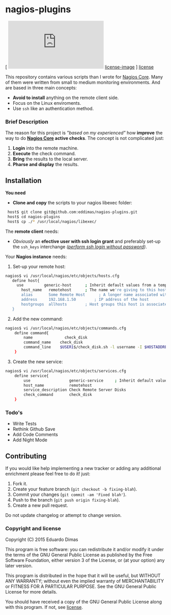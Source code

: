 # nagios-plugins
[ ![License] [license-image] ] [license]

This repository contains various scripts than I wrote for [Nagios Core].
Many of them were written from small to medium monitoring environments. And are based in three main concepts:

* **Avoid to install** anything on the remote client side.
* Focus on the Linux enviroments.
* Use `ssh` like an authentication method.

### Brief Description

The reason for this project is *"based on my experienced"* how **improve** the way to do **[Nagios Core] active checks**. The concept is not complicated just:

1. **Login** into the remote machine.
2. **Execute** the check command.
3. **Bring** the results to the local server.
4. **Pharse and display** the results.

## Installation

**You need** 
* **Clone and copy** the scripts to your nagios libexec folder:
```bash
 host$ git clone git@github.com:eddimas/nagios-plugins.git
 host$ cd nagios-plugins
 host$ cp ./* /usr/local/nagios/libexec/
```

The **remote client** needs:
* *Obviously* an **efective user with ssh login grant** and preferably set-up the `ssh_keys` interchange *([perform ssh login without password])*. 

Your **Nagios instance** needs:

1. Set-up your remote host:

 ```bash
nagios$ vi /usr/local/nagios/etc/objects/hosts.cfg
    define host{
      use         generic-host	 	; Inherit default values from a template
	    host_name   remotehost      ; The name we're giving to this host
	    alias		Some Remote Host	  ; A longer name associated with the host
	    address     192.168.1.50		; IP address of the host
	    hostgroups  allhosts        ; Host groups this host is associated with
	}
```

2. Add the new command:

``` bash
nagios$ vi /usr/local/nagios/etc/objects/commands.cfg
    define command{
        name		      check_disk
        command_name	check_disk
        command_line	$USER1$/check_disk.sh -l username -I $HOSTADDRESS$ -w $ARG1$ -c $ARG2$
    }
```

3. Create the new service:

``` bash
nagios$ vi /usr/local/nagios/etc/objects/services.cfg
    define service{
        use                 generic-service		; Inherit default values from a template
        host_name           remotehost
        service_description Check Remote Server Disks
        check_command       check_disk
    }
```

### Todo's

 - Write Tests
 - Rethink Github Save
 - Add Code Comments
 - Add Night Mode

## Contributing

If you would like help implementing a new tracker or adding any additional enrichment please feel free to do it! just:

1. Fork it.
2. Create your feature branch (`git checkout -b fixing-blah`).
3. Commit your changes (`git commit -am 'Fixed blah'`).
5. Push to the branch (`git push origin fixing-blah`).
6. Create a new pull request.

Do not update changelog or attempt to change version.

### Copyright and license

Copyright (C) 2015  Eduardo Dimas

This program is free software: you can redistribute it and/or modify it under the terms of the GNU General Public License as published by the Free Software Foundation, either version 3 of the License, or (at your option) any later version.

This program is distributed in the hope that it will be useful, but WITHOUT ANY WARRANTY; without even the implied warranty of MERCHANTABILITY or FITNESS FOR A PARTICULAR PURPOSE.  See the GNU General Public License for more details.

You should have received a copy of the GNU General Public License along with this program.  If not, see [license].

[license-image]: https://img.shields.io/badge/license-GNU--3-blue.svg?style=flat
[license]: https://www.gnu.org/licenses/gpl.html
[Nagios]:https://github.com/NagiosEnterprises/nagioscore
[Nagios Core]:https://github.com/NagiosEnterprises/nagioscore
[perform ssh login without password]: http://www.thegeekstuff.com/2008/11/3-steps-to-perform-ssh-login-without-password-using-ssh-keygen-ssh-copy-id/